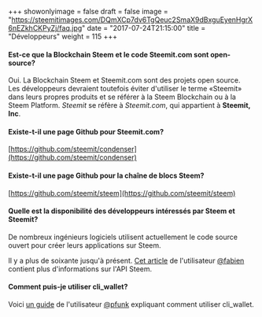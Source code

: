 +++
showonlyimage = false
draft = false
image = "https://steemitimages.com/DQmXCp7dv6TgQeuc2SmaX9dBxguEyenHgrX6nEZkhCKPyZj/faq.jpg"
date = "2017-07-24T21:15:00"
title = "Développeurs"
weight = 115
+++

<!--more-->

#### Est-ce que la Blockchain Steem et le code Steemit.com sont open-source?

Oui. La Blockchain Steem et Steemit.com sont des projets open source.  
Les développeurs devraient toutefois éviter d'utiliser le terme «Steemit» dans leurs propres produits et se référer à la Steem Blockchain ou à la Steem Platform. *Steemit* se réfère à *Steemit.com*, qui appartient à **Steemit, Inc**.

#### Existe-t-il une page Github pour Steemit.com?

[https://github.com/steemit/condenser](https://github.com/steemit/condenser)

#### Existe-t-il une page Github pour la chaîne de blocs Steem?

[https://github.com/steemit/steem](https://github.com/steemit/steem)

#### Quelle est la disponibilité des développeurs intéressés par Steem et Steemit?

De nombreux ingénieurs logiciels utilisent actuellement le code source ouvert pour créer leurs applications sur Steem.

Il y a plus de soixante jusqu'à présent. [Cet article](Https://steemit.com/steemjs/@fabien/steem-api-now-released) de l'utilisateur [@fabien](https://steemit.com/@fabien) contient plus d'informations sur l'API Steem.

#### Comment puis-je utiliser cli_wallet?

Voici [un guide](Https://steemit.com/steemhelp/@pfunk/a-learner-s-guide-to-using-steem-s-cliwallet-part-1) de l'utilisateur [@pfunk](https://steemit.com/@pfunk) expliquant comment utiliser cli_wallet.